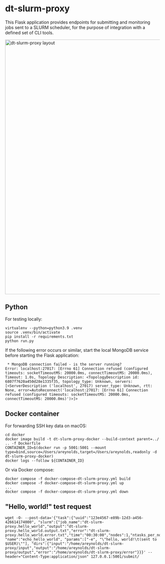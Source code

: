 # dt-slurm-proxy

This Flask application provides endpoints for submitting and monitoring 
jobs sent to a SLURM scheduler, for the purpose of integration with a
defined set of CLI tools.

<img width="828" alt="dt-slurm-proxy layout" src="https://github.com/user-attachments/assets/2fd66c7e-0fc1-4d7d-bc32-e3fd2d01a62c" />

## Python

For testing locally:

```
virtualenv --python=python3.9 .venv
source .venv/bin/activate
pip install -r requirements.txt
python run.py
```

If the following error occurs or similar, start the local MongoDB service before starting the Flask application:

```
 * MongoDB connection failed - is the server running?
Error: localhost:27017: [Errno 61] Connection refused (configured timeouts: socketTimeoutMS: 20000.0ms, connectTimeoutMS: 20000.0ms), Timeout: 1.0s, Topology Description: <TopologyDescription id: 6807f7620a450d28e1335f35, topology_type: Unknown, servers: [<ServerDescription ('localhost', 27017) server_type: Unknown, rtt: None, error=AutoReconnect('localhost:27017: [Errno 61] Connection refused (configured timeouts: socketTimeoutMS: 20000.0ms, connectTimeoutMS: 20000.0ms)')>]>
```

## Docker container

For forwarding SSH key data on macOS:

```
cd docker
docker image build -t dt-slurm-proxy-docker --build-context parent=../ .. -f Dockerfile
CONTAINER_ID=$(docker run -p 5001:5001 --mount type=bind,source=/Users/areynolds,target=/Users/areynolds,readonly -d dt-slurm-proxy-docker)
docker logs --follow ${CONTAINER_ID}
```

Or via Docker compose:

```
docker compose -f docker-compose-dt-slurm-proxy.yml build
docker compose -f docker-compose-dt-slurm-proxy.yml up
...
docker compose -f docker-compose-dt-slurm-proxy.yml down
```

## "Hello, world!" test request

```
wget -O- --post-data='{"task":{"uuid":"123e4567-e89b-12d3-a456-426614174000", "slurm":{"job_name":"dt-slurm-proxy.hello_world","output":"dt-slurm-proxy.hello_world.output.txt","error":"dt-slurm-proxy.hello_world.error.txt","time":"00:30:00","nodes":1,"ntasks_per_node":1,"cpus_per_task":1,"mem":"1G","partition":"queue1"}, "name":"echo_hello_world", "params":["-e", "\"hello, world!\t(sent to $USER)\""], "dirs":{"input":"/home/areynolds/dt-slurm-proxy/input","output":"/home/areynolds/dt-slurm-proxy/output","error":"/home/areynolds/dt-slurm-proxy/error"}}}' --header="Content-Type:application/json" 127.0.0.1:5001/submit/
```